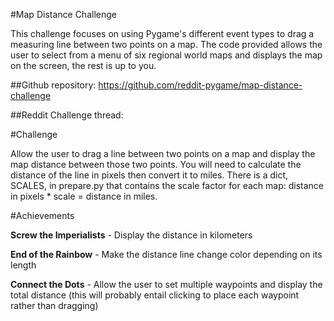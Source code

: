 #Map Distance Challenge

This challenge focuses on using Pygame's different event types to drag a measuring line between two points on a map. The code provided
 allows the user to select from a menu of six regional world maps and displays the map on the screen, the rest is up to you.

##Github repository: https://github.com/reddit-pygame/map-distance-challenge

##Reddit Challenge thread: 

#Challenge

Allow the user to drag a line between two points on a map and display the map distance 
between those two points. You will need to calculate the distance of the line in pixels then convert it to miles.
 There is a dict, SCALES, in prepare.py that contains the scale factor for each map: distance in pixels * scale = 
 distance in miles.

#Achievements

**Screw the Imperialists** - Display the distance in kilometers 

**End of the Rainbow** - Make the distance line change color depending on its length

**Connect the Dots** - Allow the user to set multiple waypoints and display the total distance (this will probably entail clicking to place each waypoint rather than dragging)

